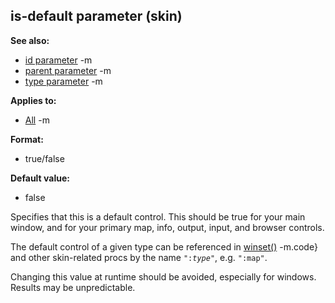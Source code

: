 ## is-default parameter (skin)
**See also:**
*   [id parameter](/ref/%7Bskin%7D/param/id.md) -m
*   [parent parameter](/ref/%7Bskin%7D/param/parent.md) -m
*   [type parameter](/ref/%7Bskin%7D/param/type.md) -m
<!-- -->
**Applies to:**
*   [All](/ref/%7Bskin%7D/control.md) -m
<!-- -->
**Format:**
*   true/false
<!-- -->
**Default value:**
*   false


Specifies that this is a default control. This should be true
for your main window, and for your primary map, info, output, input, and
browser controls. 

The default control of a given type can be
referenced in [winset()](/ref/proc/winset.md) -m.code} and other skin-related
procs by the name `":`*`type`*`"`, e.g. `":map"`. 

Changing this
value at runtime should be avoided, especially for windows. Results may
be unpredictable.